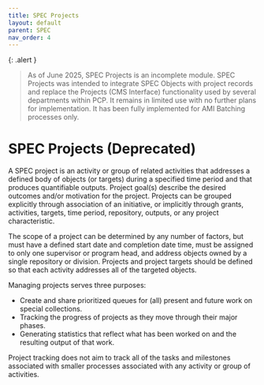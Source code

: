 ```yaml
---
title: SPEC Projects
layout: default
parent: SPEC
nav_order: 4
---
```


{: .alert }
> As of June 2025, SPEC Projects is an incomplete module. SPEC Projects was intended to integrate SPEC Objects with project records and replace the Projects (CMS Interface) functionality used by several departments within PCP. It remains in limited use with no further plans for implementation. It has been fully implemented for AMI Batching processes only. 

# SPEC Projects (Deprecated)
A SPEC project is an activity or group of related activities that addresses a defined body of objects (or targets) during a specified time period and that produces quantifiable outputs. Project goal(s) describe the desired outcomes and/or motivation for the project.  Projects can be grouped explicitly through association of an initiative, or implicitly through grants, activities, targets, time period, repository, outputs, or any project characteristic.

The scope of a project can be determined by any number of factors, but must have a defined start date and completion date time, must be assigned to only one supervisor or program head, and address objects owned by a single repository or division. Projects and project targets should be defined so that each activity addresses all of the targeted objects.

Managing projects serves three purposes:

- Create and share prioritized queues for (all) present and future work on special collections.
- Tracking the progress of projects as they move through their major phases.
- Generating statistics that reflect what has been worked on and the resulting output of that work.

Project tracking does not aim to track all of the tasks and milestones associated with smaller processes associated with any activity or group of activities.
 